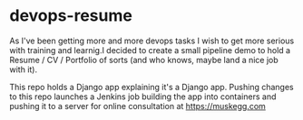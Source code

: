 # devops-resume
As I've been getting more and more devops tasks I wish to get more serious with training and learnig.I decided to create a small pipeline demo to hold a Resume / CV / Portfolio of sorts (and who knows, maybe land a nice job with it).

This repo holds a Django app explaining it's a Django app. Pushing changes to this repo launches a Jenkins job building the app into containers and pushing it to a server for online consultation at https://muskegg.com 
